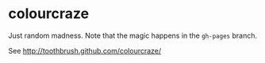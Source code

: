 colourcraze
===========

Just random madness. Note that the magic happens in the `gh-pages` branch.

See http://toothbrush.github.com/colourcraze/

